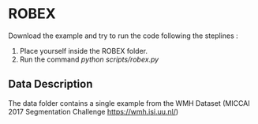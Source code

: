 # ROBEX

Download the example and try to run the code following the steplines :

1. Place yourself inside the ROBEX folder.
2. Run the command _python scripts/robex.py_

## Data Description

The data folder contains a single example from the WMH Dataset (MICCAI 2017 Segmentation Challenge <https://wmh.isi.uu.nl/>)
